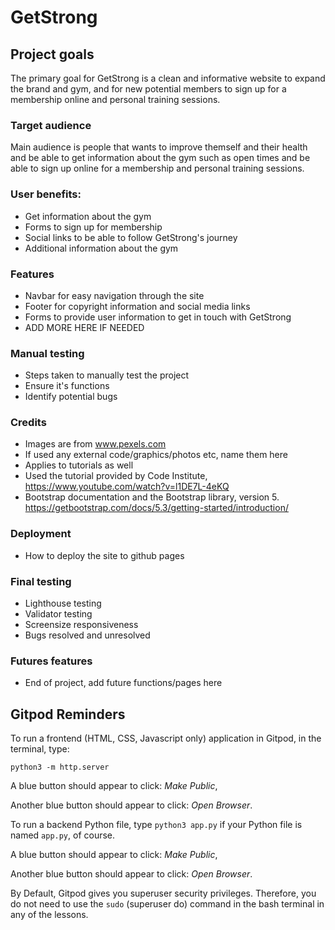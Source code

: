# GetStrong

## Project goals

The primary goal for GetStrong is a clean and informative website to expand the brand and gym, and for new potential members to sign up for a membership online and personal training sessions.

### Target audience

Main audience is people that wants to improve themself and their health and be able to get information about the gym such as open times and be able to sign up online for a membership and personal training sessions.


### User benefits:

* Get information about the gym
* Forms to sign up for membership
* Social links to be able to follow GetStrong's journey
* Additional information about the gym

### Features

* Navbar for easy navigation through the site
* Footer for copyright information and social media links
* Forms to provide user information to get in touch with GetStrong
* ADD MORE HERE IF NEEDED

### Manual testing

* Steps taken to manually test the project
* Ensure it's functions
* Identify potential bugs

### Credits 

* Images are from www.pexels.com 
* If used any external code/graphics/photos etc, name them here
* Applies to tutorials as well
* Used the tutorial provided by Code Institute, https://www.youtube.com/watch?v=l1DE7L-4eKQ
* Bootstrap documentation and the Bootstrap library, version 5. https://getbootstrap.com/docs/5.3/getting-started/introduction/

### Deployment

* How to deploy the site to github pages

### Final testing 

* Lighthouse testing
* Validator testing
* Screensize responsiveness
* Bugs resolved and unresolved

### Futures features

* End of project, add future functions/pages here

## Gitpod Reminders

To run a frontend (HTML, CSS, Javascript only) application in Gitpod, in the terminal, type:

`python3 -m http.server`

A blue button should appear to click: _Make Public_,

Another blue button should appear to click: _Open Browser_.

To run a backend Python file, type `python3 app.py` if your Python file is named `app.py`, of course.

A blue button should appear to click: _Make Public_,

Another blue button should appear to click: _Open Browser_.

By Default, Gitpod gives you superuser security privileges. Therefore, you do not need to use the `sudo` (superuser do) command in the bash terminal in any of the lessons.

